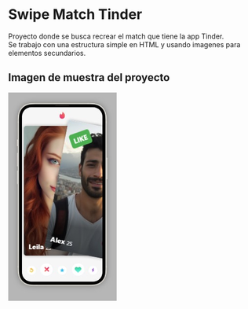 <h1>Swipe Match Tinder</h1>

<p>Proyecto donde se busca recrear el match que tiene la app Tinder.
<br> Se trabajo con una estructura simple en HTML y usando imagenes para elementos secundarios.</p>

<h2>Imagen de muestra del proyecto</h2>
<img src="/proyecto-01-Swipe-Match-Tinder/img/Tinder.jpg">